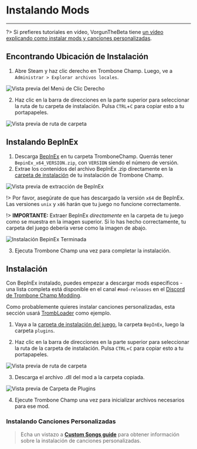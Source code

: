 # Instalando Mods
---

?> Si prefieres tutoriales en vídeo, VorgunTheBeta tiene [un vídeo explicando como instalar mods y canciones personalizadas](https://youtu.be/pSwNSGx-P5c).

## Encontrando Ubicación de Instalación
1. Abre Steam y haz clic derecho en Trombone Champ. Luego, ve a `Administrar > Explorar archivos locales`.

![Vista previa del Menú de Clic Derecho](../docs/files/localfilescontext.png)

2. Haz clic en la barra de direcciones en la parte superior para seleccionar la ruta de tu carpeta de instalación. Pulsa `CTRL`+`C` para copiar esto a tu portapapeles.

![Vista previa de ruta de carpeta](../docs/files/copyfolderpath.png)

## Instalando BepInEx

1. Descarga [BepInEx](https://github.com/BepInEx/BepInEx/releases/latest) en tu carpeta TromboneChamp. Querrás tener `BepinEx_x64_VERSION.zip`, con `VERSION` siendo el número de versión.
2. Extrae los contenidos del archivo BepInEx .zip directamente en la [carpeta de instalación](##finding-install-location) de tu instalación de Trombone Champ.

![Vista previa de extracción de BepInEx](../docs/files/bepinexextract.png)

!> Por favor, asegúrate de que has descargado la versión `x64` de BepInEx. Las versiones `unix` y `x86` harán que tu juego no funcione correctamente.

!> **IMPORTANTE:** Extraer BepInEx *directamente* en la carpeta de tu juego como se muestra en la imagen superior. Si lo has hecho correctamente, tu carpeta del juego debería verse como la imagen de abajo.

![Instalación BepinEx Terminada](../docs/files/finishedbepinex.png)

3. Ejecuta Trombone Champ una vez para completar la instalación.

## Instalación

Con BepInEx instalado, puedes empezar a descargar mods específicos - una lista completa está disponible en el canal `#mod-releases` en el [Discord de Trombone Champ Modding](https://discord.gg/KVzKRsbetJ).

Como probablemente quieres instalar canciones personalizadas, esta sección usará [TrombLoader](https://github.com/NyxTheShield/TrombLoader/releases/latest) como ejemplo.

1. Vaya a la [carpeta de instalación del juego](###finding-install-location), la carpeta `BepInEx`, luego la carpeta `plugins`.

2. Haz clic en la barra de direcciones en la parte superior para seleccionar la ruta de la carpeta de instalación. Pulsa `CTRL`+`C` para copiar esto a tu portapapeles.

![Vista previa de ruta de carpeta](../docs/files/copyfolderpathplugins.png)

3. Descarga el archivo .dll del mod a la carpeta copiada.

![Vista previa de Carpeta de Plugins](../docs/files/pluginswithtrombloader.png)

4. Ejecute Trombone Champ una vez para inicializar archivos necesarios para ese mod.

### Instalando Canciones Personalizadas

> Echa un vistazo a [**Custom Songs guide**](installing-songs) para obtener información sobre la instalación de canciones personalizadas.